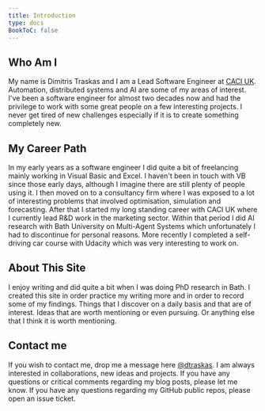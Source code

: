 ```yaml
---
title: Introduction
type: docs
BookToC: false
---
```


## Who Am I

My name is Dimitris Traskas and I am a Lead Software Engineer at [CACI UK](http://www.caci.co.uk). Automation, distributed systems and AI are some of my areas of interest. I've been a software engineer for almost two decades now and had the privilege to work with some great people on a few interesting projects. I never get tired of new challenges especially if it is to create something completely new. 


## My Career Path

In my early years as a software engineer I did quite a bit of freelancing mainly working in Visual Basic and Excel. I haven't been in touch with VB since those early days, although I imagine there are still plenty of people using it. I then moved on to a consultancy firm where I was exposed to a lot of interesting problems that involved optimisation, simulation and forecasting. After that I started my long standing career with CACI UK where I currently lead R&D work in the marketing sector. Within that period I did AI research with Bath University on Multi-Agent Systems which unfortunately I had to discontinue for personal reasons. More recently I completed a self-driving car course with Udacity which was very interesting to work on.

## About This Site

I enjoy writing and did quite a bit when I was doing PhD research in Bath. I created this site in order practice my writing more and in order to record some of my findings. Things that I discover on a daily basis and that are of interest. Ideas that are worth mentioning or even pursuing. Or anything else that I think it is worth mentioning. 

## Contact me

If you wish to contact me, drop me a message here [@dtraskas](https://twitter.com/dtraskas). I am always interested in collaborations, new ideas and projects. If you have any questions or critical comments regarding my blog posts, please let me know. If you have any questions regarding my GitHub public repos, please open an issue ticket.